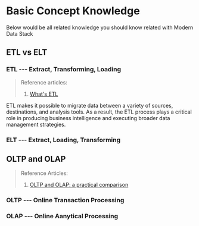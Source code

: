 # Basic Concept Knowledge

Below would be all related knowledge you should know related with Modern Data Stack


## ETL vs ELT

### ETL --- Extract, Transforming, Loading

> Reference articles:
> 
> 1. [What's ETL](https://www.talend.com/resources/what-is-etl/)

ETL makes it possible to migrate data between a variety of sources, destinations, and analysis tools. As a result, the ETL process plays a critical role in producing business intelligence and executing broader data management strategies.


### ELT --- Extract, Loading, Transforming


## OLTP and OLAP

> Reference Articles:
>
> 1. [OLTP and OLAP: a practical comparison](https://www.stitchdata.com/resources/oltp-vs-olap/)

### OLTP --- Online Transaction Processing


### OLAP --- Online Aanytical Processing